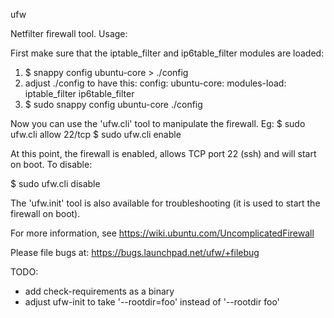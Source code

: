 ufw

Netfilter firewall tool. Usage:

First make sure that the iptable_filter and ip6table_filter modules are loaded:
1. $ snappy config ubuntu-core > ./config
2. adjust ./config to have this:
   config:
     ubuntu-core:
       modules-load: iptable_filter ip6table_filter
3. $ sudo snappy config ubuntu-core ./config

Now you can use the 'ufw.cli' tool to manipulate the firewall. Eg:
$ sudo ufw.cli allow 22/tcp
$ sudo ufw.cli enable

At this point, the firewall is enabled, allows TCP port 22 (ssh) and will start
on boot. To disable:

$ sudo ufw.cli disable

The 'ufw.init' tool is also available for troubleshooting (it is used to start
the firewall on boot).

For more information, see https://wiki.ubuntu.com/UncomplicatedFirewall

Please file bugs at: https://bugs.launchpad.net/ufw/+filebug

TODO:
- add check-requirements as a binary
- adjust ufw-init to take '--rootdir=foo' instead of '--rootdir foo'

